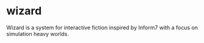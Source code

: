 wizard
======

Wizard is a system for interactive fiction inspired by Inform7 with a focus on
simulation heavy worlds.
